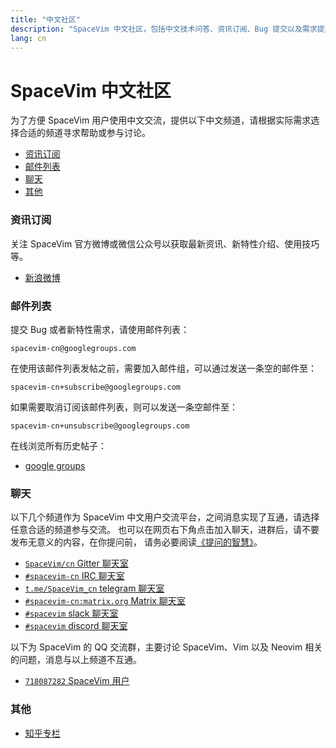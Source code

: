 ```yaml
---
title: "中文社区"
description: "SpaceVim 中文社区，包括中文技术问答、资讯订阅、Bug 提交以及需求提交，让沟通更加便利。"
lang: cn
---
```


# SpaceVim 中文社区

为了方便 SpaceVim 用户使用中文交流，提供以下中文频道，请根据实际需求选择合适的频道寻求帮助或参与讨论。

<!-- vim-markdown-toc GFM -->

- [资讯订阅](#资讯订阅)
- [邮件列表](#邮件列表)
- [聊天](#聊天)
- [其他](#其他)

<!-- vim-markdown-toc -->

### 资讯订阅

关注 SpaceVim 官方微博或微信公众号以获取最新资讯、新特性介绍、使用技巧等。

- <i class="fab fa-weibo"></i> [新浪微博](https://weibo.com/SpaceVim)

### 邮件列表

提交 Bug 或者新特性需求，请使用邮件列表：

```
spacevim-cn@googlegroups.com
```

在使用该邮件列表发帖之前，需要加入邮件组，可以通过发送一条空的邮件至：

```
spacevim-cn+subscribe@googlegroups.com
```

如果需要取消订阅该邮件列表，则可以发送一条空邮件至：

```
spacevim-cn+unsubscribe@googlegroups.com
```

在线浏览所有历史帖子：

- <i class="fas fa-envelope"></i> [google groups](https://groups.google.com/forum/#!forum/spacevim-cn)

### 聊天

以下几个频道作为 SpaceVim 中文用户交流平台，之间消息实现了互通，请选择任意合适的频道参与交流。
也可以在网页右下角点击加入聊天，进群后，请不要发布无意义的内容，在你提问前，
请务必要阅读[《提问的智慧》](http://doc.zengrong.net/smart-questions/cn.html)。

- <i class="fab fa-gitter"></i> [`SpaceVim/cn` Gitter 聊天室](https://gitter.im/SpaceVim/cn)
- <i class="fas fa-comments"></i> [`#spacevim-cn` IRC 聊天室](https://webchat.freenode.net/?channels=spacevim-cn)
- <i class="fab fa-telegram-plane"></i> [`t.me/SpaceVim_cn` telegram 聊天室](https://t.me/SpaceVim_cn)
- <i class="fab fa-rocketchat"></i> [`#spacevim-cn:matrix.org` Matrix 聊天室](https://riot.im/app/#/room/%23spacevim-cn:matrix.org)
- <i class="fab fa-slack-hash"></i> [`#spacevim` slack 聊天室](https://spacevim.slack.com/messages/C88CTJ62J)
- <i class="fab fa-discord"></i> [`#spacevim` discord 聊天室](https://discord.gg/g3MGdNB)

以下为 SpaceVim 的 QQ 交流群，主要讨论 SpaceVim、Vim 以及 Neovim 相关的问题，消息与以上频道不互通。

- <i class="fab fa-qq"></i> [`718087282` SpaceVim 用户](https://jq.qq.com/?_wv=1027&k=5Z6H2so)

### 其他

- <i class="fab fa-zhihu"></i> [知乎专栏](https://zhuanlan.zhihu.com/SpaceVim)
